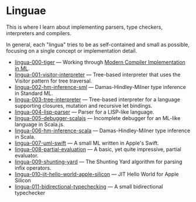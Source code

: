 # Linguae

This is where I learn about implementing parsers, type checkers, interpreters
and compilers.

In general, each "lingua" tries to be as self-contained and small as possible,
focusing on a single concept or implementation detail.

- [lingua-000-tiger](lingua-000-tiger) — Working through [Modern Compiler Implementation in ML][0].
- [lingua-001-visitor-interpreter](lingua-001-visitor-interpreter) — Tree-based interpreter that uses the Visitor pattern for tree traversal.
- [lingua-002-hm-inference-sml](lingua-002-hm-inference-sml) — Damas-Hindley-Milner type inference in Standard ML.
- [lingua-003-tree-interpreter](lingua-003-tree-interpreter) — Tree-based interpreter for a language supporting closures, mutation and recursive let bindings.
- [lingua-004-lisp-parser](lingua-004-lisp-parser) — Parser for a LISP-like language.
- [lingua-005-debugger-scalajs](lingua-005-debugger-scalajs) — Incomplete debugger for an ML-like language in Scala.js.
- [lingua-006-hm-inference-scala](lingua-006-hm-inference-scala) — Damas-Hindley-Milner type inference in Scala.
- [lingua-007-µml-swift](lingua-007-µml-swift) — A small ML written in Apple's Swift.
- [lingua-008-partial-evaluation](lingua-008-partial-evaluation) — A basic, yet quite impressive, partial evaluator.
- [lingua-009-shunting-yard](lingua-009-shunting-yard) — The Shunting Yard algorithm for parsing infix operators.
- [lingua-010-jit-hello-world-apple-silicon](lingua-010-jit-hello-world-apple-silicon) — JIT Hello World for Apple Silicon
- [lingua-011-bidirectional-typechecking](lingua-011-bidirectional-typechecking) — A small bidirectional typechecker

[0]: http://www.amazon.com/Modern-Compiler-Implementation-Andrew-Appel/dp/0521607647/
